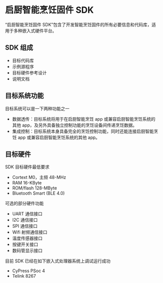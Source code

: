 # 启厨智能烹饪固件 SDK

“启厨智能烹饪固件 SDK”包含了开发智能烹饪固件的所有必要信息和代码库，适用于多种嵌入式硬件平台。

## SDK 组成

* 目标代码库
* 示例源程序
* 目标硬件参考设计
* 说明文档

## 目标系统功能

目标系统可以是一下两种功能之一

* 数据透传：目标系统将用于在启厨智能烹饪 app 或兼容启厨智能烹饪系统的其他 app，及另外具备独立控制功能的烹饪设备间传递烹饪数据。
* 集成控制：目标系统本身具备完全的烹饪控制功能，同时还能连接启厨智能烹饪 app 或兼容启厨智能烹饪系统的其他 app。

## 目标硬件

SDK 目标硬件最低要求

* Cortext M0，主频 48-MHz
* RAM 16-KByte
* ROM/flash 128-MByte
* Bluetooth Smart (BLE 4.0)

可选的部分硬件功能

* UART 通信接口
* I2C 通信接口
* SPI 通信接口
* Wifi 射频通信接口
* 温度传感器接口
* 按键开关接口
* 数码管显示接口

目前 SDK 已经在如下嵌入式处理器系统上调试运行成功

* CyPress PSoc 4
* Telink 8267